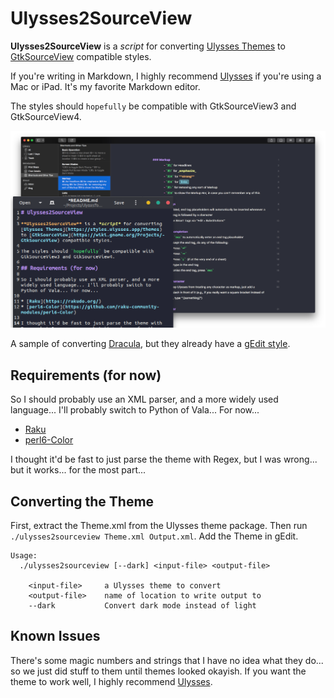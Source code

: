 # Ulysses2SourceView

**Ulysses2SourceView** is a *script* for converting [Ulysses Themes](https://styles.ulysses.app/themes) to [GtkSourceView](https://wiki.gnome.org/Projects/GtkSourceView) compatible styles.

If you're writing in Markdown, I highly recommend [Ulysses](https://ulysses.app) if you're using a Mac or iPad. It's my favorite Markdown editor.

The styles should `hopefully` be compatible with GtkSourceView3 and GtkSourceView4.

![](dracula_example.png)

A sample of converting [Dracula](https://github.com/dracula/ulysses), but they already have a [gEdit style](https://github.com/dracula/gedit).

## Requirements (for now)

So I should probably use an XML parser, and a more widely used language... I'll probably switch to Python of Vala... For now...

* [Raku](https://rakudo.org/)
* [perl6-Color](https://github.com/raku-community-modules/perl6-Color)

I thought it'd be fast to just parse the theme with Regex, but I was wrong... but it works... for the most part...

## Converting the Theme

First, extract the Theme.xml from the Ulysses theme package. Then run `./ulysses2sourceview Theme.xml Output.xml`. Add the Theme in gEdit.

```
Usage:
  ./ulysses2sourceview [--dark] <input-file> <output-file>
  
    <input-file>     a Ulysses theme to convert
    <output-file>    name of location to write output to
    --dark           Convert dark mode instead of light
```

## Known Issues

There's some magic numbers and strings that I have no idea what they do... so we just did stuff to them until themes looked okayish. If you want the theme to work well, I highly recommend [Ulysses](https://ulysses.app).

